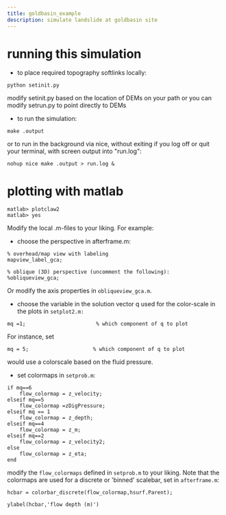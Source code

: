```yaml
---
title: goldbasin_example
description: simulate landslide at goldbasin site
---
```


# running this simulation

* to place required topography softlinks locally:
```
python setinit.py
```
modify setinit.py based on the location of DEMs on your path
or you can modify setrun.py to point directly to DEMs 

* to run the simulation:
```
make .output
```
or to run in the background via nice, without exiting if you log off or quit your terminal, with screen output into "run.log":
```
nohup nice make .output > run.log &
```

# plotting with matlab

```
matlab> plotclaw2
matlab> yes
```

Modify the local .m-files to your liking. For example:

* choose the perspective in afterframe.m:

```
% overhead/map view with labeling
mapview_label_gca;

% oblique (3D) perspective (uncomment the following):
%obliqueview_gca;

```
Or modify the axis properties in `obliqueview_gca.m`.

* choose the variable in the solution vector q used for the color-scale in the plots in `setplot2.m:` 
```
mq =1;                       % which component of q to plot
```
For instance, set
```
mq = 5;						% which component of q to plot
```
would use a colorscale based on the fluid pressure. 

* set colormaps in `setprob.m`:

```
if mq==6
    flow_colormap = z_velocity;
elseif mq==5
    flow_colormap =zDigPressure;
elseif mq == 1
    flow_colormap = z_depth;
elseif mq==4
    flow_colormap = z_m;
elseif mq==2
    flow_colormap = z_velocity2;
else
    flow_colormap = z_eta;
end
```
modify the `flow_colormaps` defined in `setprob.m` to your liking. Note that the colormaps are used for a discrete or 'binned' scalebar, set in `afterframe.m`:
```
hcbar = colorbar_discrete(flow_colormap,hsurf.Parent);

ylabel(hcbar,'flow depth (m)')
```